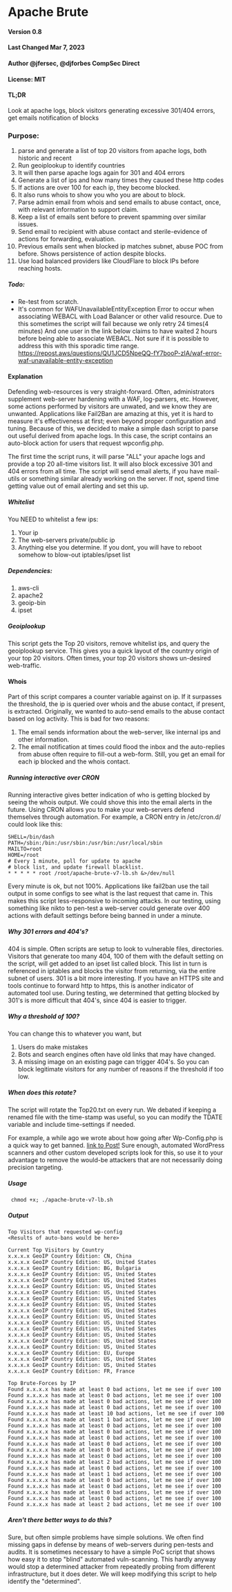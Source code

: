 # Apache Brute

#### Version 0.8

#### Last Changed Mar 7, 2023

#### Author @jfersec, @djforbes CompSec Direct

#### License: MIT

#### TL;DR

Look at apache logs, block visitors generating excessive 301/404 errors, get emails notification of blocks

### Purpose:

1. parse and generate a list of top 20 visitors from apache logs, both historic and recent
2. Run geoiplookup to identify countries
3. It will then parse apache logs again for 301 and 404 errors
4. Generate a list of ips and how many times they caused these http codes
5. If actions are over 100 for each ip, they become blocked.
6. It also runs whois to show you who you are about to block.
7. Parse admin email from whois and send emails to abuse contact, once, with relevant information to support claim.
8. Keep a list of emails sent before to prevent spamming over similar issues.
9. Send email to recipient with abuse contact and sterile-evidence of actions for forwarding, evaluation.
10. Previous emails sent when blocked ip matches subnet, abuse POC from before. Shows persistence of action despite blocks.
11. Use load balanced providers like CloudFlare to block IPs before reaching hosts.

##### Todo:

- Re-test from scratch.
- It's common for WAFUnavailableEntityException Error to occur when associating WEBACL with
  Load Balancer or other valid resource. Due to this sometimes the script will fail because we only
  retry 24 times(4 minutes) And one user in the link below claims to have waited 2 hours before being
  able to associate WEBACL. Not sure if it is possible to address this with this sporadic time range.
  https://repost.aws/questions/QU1JCD5NpeQQ-fY7booP-zIA/waf-error-waf-unavailable-entity-exception

#### Explanation

Defending web-resources is very straight-forward. Often, administrators supplement web-server hardening with a WAF, log-parsers, etc.
However, some actions performed by visitors are unwated, and we know they are unwanted. Applications like Fail2Ban are amazing at this, yet it is hard to measure it's effectiveness at first; even beyond proper configuration and tuning.
Because of this, we decided to make a simple dash script to parse out useful derived from apache logs. In this case, the script contains an auto-block action for users that request wpconfig.php.

The first time the script runs, it will parse "ALL" your apache logs and provide a top 20 all-time visitors list.
It will also block excessive 301 and 404 errors from all time. The script will send email alerts, if you have mail-utils or something similar already working on the server. If not, spend time getting value out of email alerting and set this up.

##### Whitelist

You NEED to whitelist a few ips:

1. Your ip
2. The web-servers private/public ip
3. Anything else you determine.
   If you dont, you will have to reboot somehow to blow-out iptables/ipset list

##### Dependencies:

1. aws-cli
2. apache2
3. geoip-bin
4. ipset

##### Geoiplookup

This script gets the Top 20 visitors, remove whitelist ips, and query the geoiplookup service. This gives you a quick layout of the country origin of your top 20 visitors.
Often times, your top 20 visitors shows un-desired web-traffic.

#### Whois

Part of this script compares a counter variable against on ip. If it surpasses the threshold, the ip is queried over whois and the abuse contact, if present, is extracted.
Originally, we wanted to auto-send emails to the abuse contact based on log activity. This is bad for two reasons:

1. The email sends information about the web-server, like internal ips and other information.
2. The email notification at times could flood the inbox and the auto-replies from abuse often require to fill-out a web-form.
   Still, you get an email for each ip blocked and the whois contact.

##### Running interactive over CRON

Running interactive gives better indication of who is getting blocked by seeing the whois output. We could shove this into the email alerts in the future.
Using CRON allows you to make your web-servers defend themselves through automation.
For example, a CRON entry in /etc/cron.d/ could look like this:

```
SHELL=/bin/dash
PATH=/sbin:/bin:/usr/sbin:/usr/bin:/usr/local/sbin
MAILTO=root
HOME=/root
# Every 1 minute, poll for update to apache
# block list, and update firewall blacklist.
* * * * * root /root/apache-brute-v7-lb.sh &>/dev/null
```

Every minute is ok, but not 100%. Applications like fail2ban use the tail output in some configs to see what is the last request that came in. This makes this script less-responsive to incoming attacks.
In our testing, using something like nikto to pen-test a web-server could generate over 400 actions with default settings before being banned in under a minute.

##### Why 301 errors and 404's?

404 is simple. Often scripts are setup to look to vulnerable files, directories. Visitors that generate too many 404, 100 of them with the default setting on the script, will get added to an ipset list called block. This list in turn is referenced in iptables and blocks the visitor from returning, via the entire subnet of users.
301 is a bit more interesting. If you have an HTTPS site and tools continue to forward http to https, this is another indicator of automated tool use. During testing, we determined that getting blocked by 301's is more difficult that 404's, since 404 is easier to trigger.

##### Why a threshold of 100?

You can change this to whatever you want, but

1. Users do make mistakes
2. Bots and search engines often have old links that may have changed.
3. A missing image on an existing page can trigger 404's.
   So you can block legitimate visitors for any number of reasons if the threshold if too low.

##### When does this rotate?

The script will rotate the Top20.txt on every run. We debated if keeping a renamed file with the time-stamp was useful, so you can modify the TDATE variable and include time-settings if needed.

For example, a while ago we wrote about how going after Wp-Config.php is a quick way to get banned.
[link to Post!](https://compsecdirect.com/why-going-after-wp-config-is-a-quick-way-to-get-banned/)
Sure enough, automated WordPress scanners and other custom developed scripts look for this, so use it to your advantage to remove the would-be attackers that are not necessarily doing precision targeting.

##### Usage

` chmod +x; ./apache-brute-v7-lb.sh`

##### Output

```
Top Visitors that requested wp-config
<Results of auto-bans would be here>

Current Top Visitors by Country
x.x.x.x GeoIP Country Edition: CN, China
x.x.x.x GeoIP Country Edition: US, United States
x.x.x.x GeoIP Country Edition: BG, Bulgaria
x.x.x.x GeoIP Country Edition: US, United States
x.x.x.x GeoIP Country Edition: US, United States
x.x.x.x GeoIP Country Edition: US, United States
x.x.x.x GeoIP Country Edition: US, United States
x.x.x.x GeoIP Country Edition: US, United States
x.x.x.x GeoIP Country Edition: US, United States
x.x.x.x GeoIP Country Edition: US, United States
x.x.x.x GeoIP Country Edition: US, United States
x.x.x.x GeoIP Country Edition: US, United States
x.x.x.x GeoIP Country Edition: US, United States
x.x.x.x GeoIP Country Edition: US, United States
x.x.x.x GeoIP Country Edition: US, United States
x.x.x.x GeoIP Country Edition: US, United States
x.x.x.x GeoIP Country Edition: EU, Europe
x.x.x.x GeoIP Country Edition: US, United States
x.x.x.x GeoIP Country Edition: US, United States
x.x.x.x GeoIP Country Edition: FR, France

Top Brute-Forces by IP
Found x.x.x.x has made at least 0 bad actions, let me see if over 100
Found x.x.x.x has made at least 0 bad actions, let me see if over 100
Found x.x.x.x has made at least 0 bad actions, let me see if over 100
Found x.x.x.x has made at least 0 bad actions, let me see if over 100
Found x.x.x.x has made at least 10 bad actions, let me see if over 100
Found x.x.x.x has made at least 1 bad actions, let me see if over 100
Found x.x.x.x has made at least 0 bad actions, let me see if over 100
Found x.x.x.x has made at least 0 bad actions, let me see if over 100
Found x.x.x.x has made at least 0 bad actions, let me see if over 100
Found x.x.x.x has made at least 0 bad actions, let me see if over 100
Found x.x.x.x has made at least 0 bad actions, let me see if over 100
Found x.x.x.x has made at least 0 bad actions, let me see if over 100
Found x.x.x.x has made at least 2 bad actions, let me see if over 100
Found x.x.x.x has made at least 0 bad actions, let me see if over 100
Found x.x.x.x has made at least 1 bad actions, let me see if over 100
Found x.x.x.x has made at least 0 bad actions, let me see if over 100
Found x.x.x.x has made at least 0 bad actions, let me see if over 100
Found x.x.x.x has made at least 0 bad actions, let me see if over 100
Found x.x.x.x has made at least 0 bad actions, let me see if over 100
Found x.x.x.x has made at least 2 bad actions, let me see if over 100
```

##### Aren't there better ways to do this?

Sure, but often simple problems have simple solutions. We often find missing gaps in defense by means of web-servers during pen-tests and audits. It is sometimes necessary to have a simple PoC script that shows how easy it to stop "blind" automated vuln-scanning.
This hardly anyway would stop a determined attacker from repeatedly probing from different infrastructure, but it does deter.
We will keep modifying this script to help identify the "determined".
